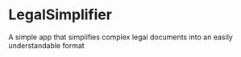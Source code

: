 # LegalSimplifier
A simple app that simplifies complex legal documents into an easily understandable format
